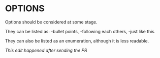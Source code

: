 # OPTIONS

Options should be considered at some stage.

They can be listed as:
-bullet points,
-following each others,
-just like this.

They can also be listed as an enumeration, although it is less readable.

*This edit happened after sending the PR*
